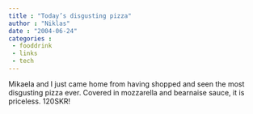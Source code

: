 ```yaml
---
title : "Today’s disgusting pizza"
author : "Niklas"
date : "2004-06-24"
categories : 
 - fooddrink
 - links
 - tech
---
```


Mikaela and I just came home from having shopped and seen the most disgusting pizza ever. Covered in mozzarella and bearnaise sauce, it is priceless. 120SKR!
